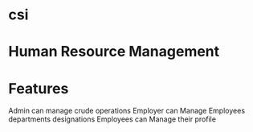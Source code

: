 # csi

# Human Resource Management

# Features 
Admin can manage crude operations
Employer can Manage Employees departments designations
Employees can Manage their profile
